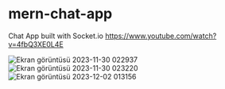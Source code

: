 # mern-chat-app
Chat App built with Socket.io
https://www.youtube.com/watch?v=4fbQ3XE0L4E

![Ekran görüntüsü 2023-11-30 022937](https://github.com/ahmetkasap1/mern-chat-app/assets/150008704/e36282ed-5dd6-44a8-adb0-339c03dac121) ![Ekran görüntüsü 2023-11-30 023220](https://github.com/ahmetkasap1/mern-chat-app/assets/150008704/876c2637-e9bf-47be-98f5-5fa8cd0f7006)
![Ekran görüntüsü 2023-12-02 013156](https://github.com/ahmetkasap1/mern-chat-app/assets/150008704/8674d7b6-c604-49ad-827c-c93c49f4daa4)

